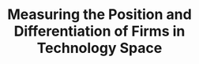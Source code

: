 ---
citation: Arts, Sam, Cassiman, Bruno, & Hou, Jianan. (2023). Measuring the Position
  and Differentiation of Firms in Technology Space [Data set]. Zenodo. https://doi.org/10.5281/zenodo.5172146
code: https://github.com/JiananHou429/measuring-the-position-of-firms-in-technology-space
contributors:
- Sam Arts
- Bruno Cassiman
- Jianan Hou
cost: none
description: Although the rate of invention by firms and the effect on firm performance
  have been central themes in economics and strategy, the position and differentiation
  of invention by firms have received less attention. We develop a method to characterize
  a firm’s technology portfolio based on the semantic content of patents that allows
  us to map a firm’s unique spatial position relative to every other firm in technology
  space and to measure the overall differentiation of a firm’s technology portfolio.
  Using a large panel of U.S. public firms from 1980 to 2015, we illustrate that technology
  differentiation has a strong positive correlation with firm performance, particularly
  in research and development-intensive industries and industries with strong product
  market rivalry. We also show that technology differentiation is associated with
  subsequent differentiation from competitors in the product market and a reduction
  in outgoing technology spillovers to other firms. We provide open access to code
  and data to characterize the technology portfolio of firms and to measure the technological
  position and differentiation of U.S. public firms.
doi: https://doi.org/10.5281/zenodo.5172145
last_edit: Sun, 17 Dec 2023 03:04:54 GMT
location: https://zenodo.org/record/5172146
open_access: 'FALSE'
related_publications: Arts S, Cassiman B, Hou J. (2023). Position and Differentiation
  of Firms in Technology Space. Forthcoming Management Science. https://doi.org/10.1287/mnsc.2023.00282
slug: firm_differentiation
tags:
- differentiation
- semantic analysis
- competition
terms_of_use: Creative Commons Attribution Non Commercial 1.0 Generic
timeframe: 1980-2015
title: Measuring the Position and Differentiation of Firms in Technology Space
uuid: 1983b9ee-f07a-479d-987d-839e7dfa45c0
versioning: 'FALSE'
---